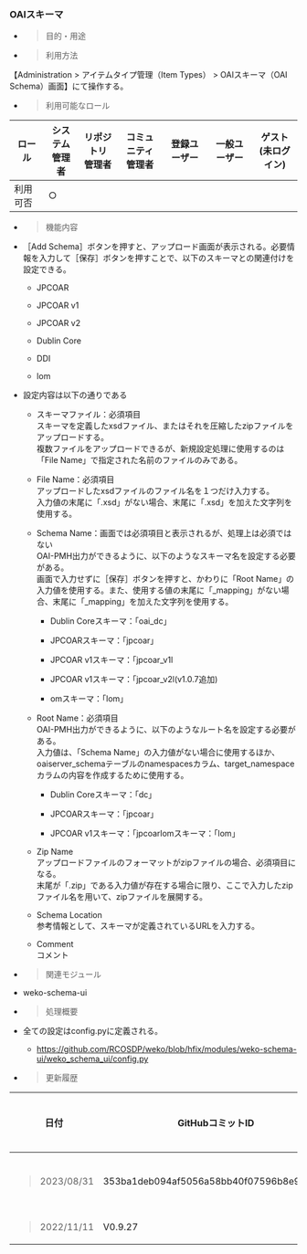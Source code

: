 

### OAIスキーマ

  - > 目的・用途

<!-- end list -->

  - > 利用方法

【Administration \> アイテムタイプ管理（Item Types） \> OAIスキーマ（OAI Schema）画面】にて操作する。

  - > 利用可能なロール

<table>
<thead>
<tr class="header">
<th>ロール</th>
<th>システム<br />
管理者</th>
<th>リポジトリ<br />
管理者</th>
<th>コミュニティ<br />
管理者</th>
<th>登録ユーザー</th>
<th>一般ユーザー</th>
<th>ゲスト<br />
(未ログイン)</th>
</tr>
</thead>
<tbody>
<tr class="odd">
<td>利用可否</td>
<td>○</td>
<td></td>
<td></td>
<td></td>
<td></td>
<td></td>
</tr>
</tbody>
</table>

  - > 機能内容

<!-- end list -->

  - ［Add Schema］ボタンを押すと、アップロード画面が表示される。必要情報を入力して［保存］ボタンを押すことで、以下のスキーマとの関連付けを設定できる。
    
      - JPCOAR
    
      - JPCOAR v1
    
      - JPCOAR v2
    
      - Dublin Core
    
      - DDI
    
      - lom

  - 設定内容は以下の通りである
    
      - スキーマファイル：必須項目  
        スキーマを定義したxsdファイル、またはそれを圧縮したzipファイルをアップロードする。  
        複数ファイルをアップロードできるが、新規設定処理に使用するのは「File Name」で指定された名前のファイルのみである。
    
      - File Name：必須項目  
        アップロードしたxsdファイルのファイル名を１つだけ入力する。  
        入力値の末尾に「.xsd」がない場合、末尾に「.xsd」を加えた文字列を使用する。
    
      - Schema Name：画面では必須項目と表示されるが、処理上は必須ではない  
        OAI-PMH出力ができるように、以下のようなスキーマ名を設定する必要がある。  
        画面で入力せずに［保存］ボタンを押すと、かわりに「Root Name」の入力値を使用する。また、使用する値の末尾に「\_mapping」がない場合、末尾に「\_mapping」を加えた文字列を使用する。
        
          - Dublin Coreスキーマ：「oai\_dc」
        
          - JPCOARスキーマ：「jpcoar」
        
          - JPCOAR v1スキーマ：「jpcoar\_v1l
        
          - JPCOAR v1スキーマ：「jpcoar\_v2l(v1.0.7追加)
        
          - omスキーマ：「lom」
    
      - Root Name：必須項目  
        OAI-PMH出力ができるように、以下のようなルート名を設定する必要がある。  
        入力値は、「Schema Name」の入力値がない場合に使用するほか、oaiserver\_schemaテーブルのnamespacesカラム、target\_namespaceカラムの内容を作成するために使用する。
        
          - Dublin Coreスキーマ：「dc」
        
          - JPCOARスキーマ：「jpcoar」
        
          - JPCOAR v1スキーマ：「jpcoarlomスキーマ：「lom」
    
      - Zip Name  
        アップロードファイルのフォーマットがzipファイルの場合、必須項目になる。  
        末尾が「.zip」である入力値が存在する場合に限り、ここで入力したzipファイル名を用いて、zipファイルを展開する。
    
      - Schema Location  
        参考情報として、スキーマが定義されているURLを入力する。
    
      - Comment  
        コメント

<!-- end list -->

  - > 関連モジュール

<!-- end list -->

  - weko-schema-ui

<!-- end list -->

  - > 処理概要

<!-- end list -->

  - 全ての設定はconfig.pyに定義される。
    
      - <https://github.com/RCOSDP/weko/blob/hfix/modules/weko-schema-ui/weko_schema_ui/config.py>

<!-- end list -->

  - > 更新履歴

<table>
<thead>
<tr class="header">
<th>日付</th>
<th>GitHubコミットID</th>
<th>更新内容</th>
</tr>
</thead>
<tbody>
<tr class="odd">
<td><blockquote>
<p>2023/08/31</p>
</blockquote></td>
<td>353ba1deb094af5056a58bb40f07596b8e95a562</td>
<td>初版作成</td>
</tr>
<tr class="even">
<td><blockquote>
<p>2022/11/11</p>
</blockquote></td>
<td>V0.9.27</td>
<td></td>
</tr>
</tbody>
</table>
